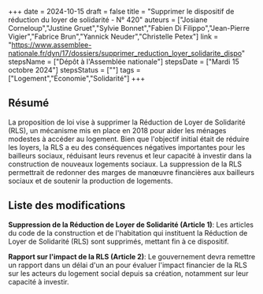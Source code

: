 +++
date = 2024-10-15
draft = false
title = "Supprimer le dispositif de réduction du loyer de solidarité - N° 420"
auteurs = ["Josiane Corneloup","Justine Gruet","Sylvie Bonnet","Fabien Di Filippo","Jean-Pierre Vigier","Fabrice Brun","Yannick Neuder","Christelle Petex"]
link = "https://www.assemblee-nationale.fr/dyn/17/dossiers/supprimer_reduction_loyer_solidarite_dispo"
stepsName = ["Dépôt à l'Assemblée nationale"]
stepsDate = ["Mardi 15 octobre 2024"]
stepsStatus = [""]
tags = ["Logement","Économie","Solidarité"]
+++

## Résumé

La proposition de loi vise à supprimer la Réduction de Loyer de Solidarité (RLS), un mécanisme mis en place en 2018 pour aider les ménages modestes à accéder au logement. Bien que l'objectif initial était de réduire les loyers, la RLS a eu des conséquences négatives importantes pour les bailleurs sociaux, réduisant leurs revenus et leur capacité à investir dans la construction de nouveaux logements sociaux. La suppression de la RLS permettrait de redonner des marges de manœuvre financières aux bailleurs sociaux et de soutenir la production de logements.

## Liste des modifications

**Suppression de la Réduction de Loyer de Solidarité (Article 1)**: Les articles du code de la construction et de l'habitation qui instituent la Réduction de Loyer de Solidarité (RLS) sont supprimés, mettant fin à ce dispositif.

**Rapport sur l'impact de la RLS (Article 2)**: Le gouvernement devra remettre un rapport dans un délai d'un an pour évaluer l'impact financier de la RLS sur les acteurs du logement social depuis sa création, notamment sur leur capacité à investir.
